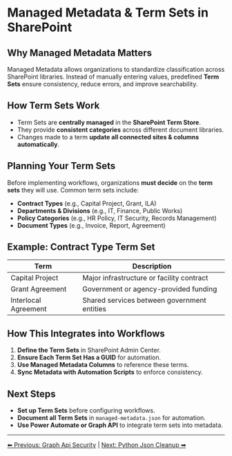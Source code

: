 <!-- description: Documentation about Managed Metadata & Term Sets in SharePoint for Your Organization. -->
# Managed Metadata & Term Sets in SharePoint

## Why Managed Metadata Matters
Managed Metadata allows organizations to standardize classification across SharePoint libraries. Instead of manually entering values, predefined **Term Sets** ensure consistency, reduce errors, and improve searchability.

## How Term Sets Work
- Term Sets are **centrally managed** in the **SharePoint Term Store**.
- They provide **consistent categories** across different document libraries.
- Changes made to a term **update all connected sites & columns automatically**.

## Planning Your Term Sets
Before implementing workflows, organizations **must decide** on the **term sets** they will use. Common term sets include:
- **Contract Types** (e.g., Capital Project, Grant, ILA)
- **Departments & Divisions** (e.g., IT, Finance, Public Works)
- **Policy Categories** (e.g., HR Policy, IT Security, Records Management)
- **Document Types** (e.g., Invoice, Report, Agreement)

## Example: Contract Type Term Set
| **Term** | **Description** |
|----------|---------------|
| Capital Project | Major infrastructure or facility contract |
| Grant Agreement | Government or agency-provided funding |
| Interlocal Agreement | Shared services between government entities |

## How This Integrates into Workflows
1. **Define the Term Sets** in SharePoint Admin Center.
2. **Ensure Each Term Set Has a GUID** for automation.
3. **Use Managed Metadata Columns** to reference these terms.
4. **Sync Metadata with Automation Scripts** to enforce consistency.

## Next Steps
- **Set up Term Sets** before configuring workflows.
- **Document all Term Sets** in `managed-metadata.json` for automation.
- **Use Power Automate or Graph API** to integrate term sets into metadata.



---

[⬅ Previous: Graph Api Security](graph-api-security.md) | [Next: Python Json Cleanup ➡](python-json-cleanup.md)
